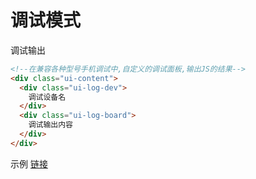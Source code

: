 # 调试模式

调试输出

````html
<!--在兼容各种型号手机调试中,自定义的调试面板,输出JS的结果-->
<div class="ui-content">
  <div class="ui-log-dev">
    调试设备名
  </div>
  <div class="ui-log-board">
    调试输出内容
  </div>
</div>
````

示例 [链接](http://alidemo.yidake.com/Actui/debug)